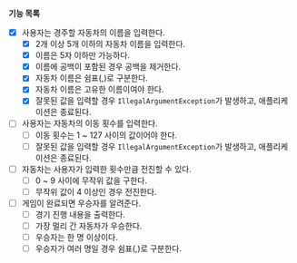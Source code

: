 **기능 목록**

- [x] 사용자는 경주할 자동차의 이름을 입력한다.
  - [x] 2개 이상 5개 이하의 자동차 이름을 입력한다.
  - [x] 이름은 5자 이하만 가능하다.
  - [x] 이름에 공백이 포함된 경우 공백을 제거한다.
  - [x] 자동차 이름은 쉼표(,)로 구분한다.
  - [x] 자동차 이름은 고유한 이름이여야 한다.
  - [x] 잘못된 값을 입력할 경우 `IllegalArgumentException`가 발생하고, 애플리케이션은 종료된다.
- [ ] 사용자는 자동차의 이동 횟수를 입력한다. 
  - [ ] 이동 횟수는 1 ~ 127 사이의 값이어야 한다. 
  - [ ] 잘못된 값을 입력할 경우 `IllegalArgumentException`가 발생하고, 애플리케이션은 종료된다.
- [ ] 자동차는 사용자가 입력한 횟수만큼 전진할 수 있다.
  - [ ] 0 ~ 9 사이에 무작위 값을 구한다.
  - [ ] 무작위 값이 4 이상인 경우 전진한다.
- [ ] 게임이 완료되면 우승자를 알려준다.
  - [ ] 경기 진행 내용을 출력한다. 
  - [ ] 가장 멀리 간 자동차가 우승한다.
  - [ ] 우승자는 한 명 이상이다.
  - [ ] 우승자가 여러 명일 경우 쉼표(,)로 구분한다.